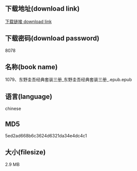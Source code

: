 ## 下载地址(download link)
[下载链接 download link](https://voluble-croquembouche-d321dc.netlify.app/?s=1079%E3%80%81%E4%B8%9C%E9%87%8E%E5%9C%AD%E5%90%BE%E7%BB%8F%E5%85%B8%E5%A5%97%E8%A3%85%E4%B8%89%E5%86%8C_%E4%B8%9C%E9%87%8E%E5%9C%AD%E5%90%BE%E7%BB%8F%E5%85%B8%E5%A5%97%E8%A3%85%E4%B8%89%E5%86%8C_.epub)

## 下载密码(download password)
8078

## 名称(book name)
1079、东野圭吾经典套装三册_东野圭吾经典套装三册_.epub.epub

## 语言(language)
chinese

## MD5
5ed2ad668b6c3624d6321da34e4dc4c1

## 大小(filesize)
2.9 MB
